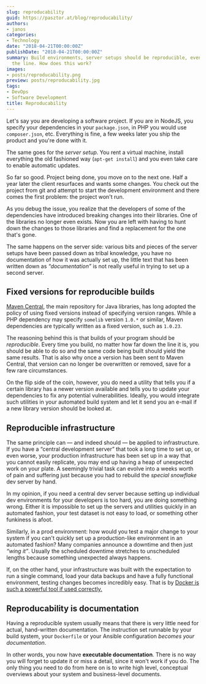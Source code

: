 ```yaml
---
slug: reproducability
guid: https://pasztor.at/blog/reproducability/
authors:
- janos
categories:
- Technology
date: "2018-04-21T00:00:00Z"
publishDate: "2018-04-21T00:00:00Z"
summary: Build environments, server setups should be reproducible, even 6 months down
  the line. How does this work?
images:
- posts/reproducability.png
preview: posts/reproducability.jpg
tags:
- DevOps
- Software Development
title: Reproducability
---
```


Let's say you are developing a software project. If you are in NodeJS, you specify your dependencies in your
`package.json`, in PHP you would use `composer.json`, etc. Everything is fine, a few weeks later you ship the product
and you're done with it.

The same goes for the *server setup*. You rent a virtual machine, install everything the old fashioned way
(`apt-get install`) and you even take care to enable automatic updates.

So far so good. Project being done, you move on to the next one. Half a year later the client resurfaces and wants some
changes. You check out the project from git and attempt to start the development environment and there comes the first
problem: the project won't run.

As you debug the issue, you realize that the developers of some of the dependencies have introduced breaking changes
into their libraries. One of the libraries no longer even exists. Now you are left with having to hunt down the changes
to those libraries and find a replacement for the one that's gone.

The same happens on the server side: various bits and pieces of the server setups have been passed down as tribal
knowledge, you have no documentation of how it was actually set up, the little text that has been written down as
*&ldquo;documentation&rdquo;* is not really useful in trying to set up a second server.

## Fixed versions for reproducible builds

[Maven Central](https://search.maven.org/), the main repository for Java libraries, has long adopted the policy of using
fixed versions instead of specifying version ranges. While a PHP dependency may specify `somelib` version `1.0.*` or
similar, Maven dependencies are typically written as a fixed version, such as `1.0.23`.

The reasoning behind this is that builds of your program should be *reproducible*. Every time you build, no matter how
far down the line it is, you should be able to do so and the same code being built should yield the same results. That
is also why once a version has been sent to Maven Central, that version can no longer be overwritten or removed, save
for a few rare circumstances.

On the flip side of the coin, however, you do need a utility that tells you if a certain library has a newer version
available and tells you to update your dependencies to fix any potential vulnerabilities. Ideally, you would integrate
such utilities in your automated build system and let it send you an e-mail if a new library version should be looked
at.

## Reproducible infrastructure

The same principle can &mdash; and indeed should &mdash; be applied to infrastructure. If you have a &ldquo;central
development server&rdquo; that took a long time to set up, or even worse, your production infrastructure has been set
up in a way that you cannot easily replicate, you may end up having a heap of unexpected work on your plate. A seemingly
trivial task can evolve into a weeks worth of pain and suffering just because you had to rebuild the *special snowflake*
dev server by hand.

In my opinion, if you need a central dev server because setting up individual dev environments for your developers is 
too hard, you are doing something wrong. Either it is impossible to set up the servers and utilities quickly in an 
automated fashion, your test dataset is not easy to load, or something other funkiness is afoot.

Similarly, in a prod environment: how would you test a major change to your system if you can't quickly set up a
production-like environment in an automated fashion? Many companies announce a downtime and then just
*&ldquo;wing it&rdquo;*. Usually the scheduled downtime stretches to unscheduled lengths because something
unexpected always happens.

If, on the other hand, your infrastructure was built with the expectation to run a single command, load your data
backups and have a fully functional environment, testing changes becomes incredibly easy. That is by [Docker is such a
powerful tool if used correctly.](/blog/why-docker-matters)

## Reproducability is documentation

Having a reproducible system usually means that there is very little need for actual, hand-written documentation. The
instruction set runnable by your build system, your `Dockerfile` or your Ansible configuration
*becomes your documentation*.

In other words, you now have **executable documentation**. There is no way you will forget to update it or miss a
detail, since it won't work if you do. The only thing you need to do from here on is to write high level, conceptual
overviews about your system and business-level documents.
